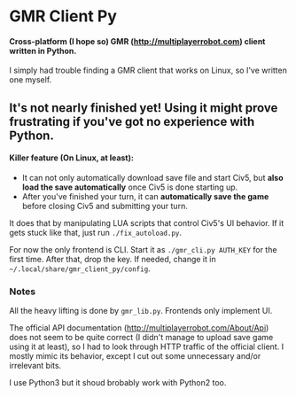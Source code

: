 # GMR Client Py

#### Cross-platform (I hope so) GMR (http://multiplayerrobot.com) client written in Python.

I simply had trouble finding a GMR client that works on Linux, so I've written one myself.

## It's not nearly finished yet! Using it might prove frustrating if you've got no experience with Python.

#### Killer feature (On Linux, at least):

* It can not only automatically download save file and start Civ5, but **also load the save automatically** once Civ5 is done starting up.
* After you've finished your turn, it can **automatically save the game** before closing Civ5 and submitting your turn.

It does that by manipulating LUA scripts that control Civ5's UI behavior. If it gets stuck like that, just run `./fix_autoload.py`.

For now the only frontend is CLI. Start it as `./gmr_cli.py AUTH_KEY` for the first time.
After that, drop the key. If needed, change it in `~/.local/share/gmr_client_py/config`.

### Notes

All the heavy lifting is done by `gmr_lib.py`. Frontends only implement UI.

The official API documentation (http://multiplayerrobot.com/About/Api) does not seem to be quite correct
(I didn't manage to upload save game using it at least), so I had to look through HTTP traffic of the official client.
I mostly mimic its behavior, except I cut out some unnecessary and/or irrelevant bits.

I use Python3 but it shoud brobably work with Python2 too.
